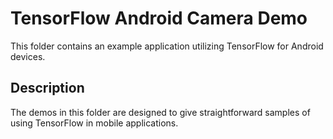 # TensorFlow Android Camera Demo

This folder contains an example application utilizing TensorFlow for Android
devices.

## Description

The demos in this folder are designed to give straightforward samples of using
TensorFlow in mobile applications.




